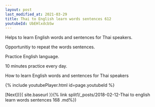 ```yaml
---
layout: post
last_modified_at: 2021-03-29
title: Thai to English learn words sentences 612 
youtubeId: UbEHlxdcbSw
---
```

 
 
Helps to learn English words and sentences for Thai speakers.

Opportunitiy to repeat the words sentences. 

Practice English language. 
 
10 minutes practice every day. 
 
How to learn English words and sentences for Thai speakers 
 
{% include youtubePlayer.html id=page.youtubeId %}
 
 
[Next]({{ site.baseurl }}{% link  split1/_posts/2018-02-12-Thai to english learn words sentences 168 .md%})
 

